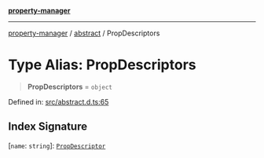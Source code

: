 [**property-manager**](../../README.md)

***

[property-manager](../../modules.md) / [abstract](../README.md) / PropDescriptors

# Type Alias: PropDescriptors

> **PropDescriptors** = `object`

Defined in: [src/abstract.d.ts:65](https://github.com/snowyu/property-manager.js/blob/0a9d329d6dc8235fcbd7381e69042a60653674b6/src/abstract.d.ts#L65)

## Index Signature

\[`name`: `string`\]: [`PropDescriptor`](PropDescriptor.md)
